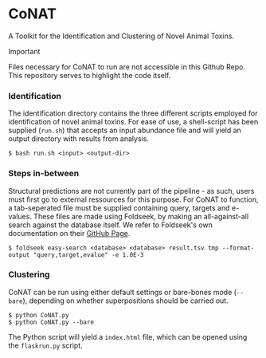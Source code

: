 # CoNAT
A Toolkit for the Identification and Clustering of Novel Animal Toxins.

> [!IMPORTANT]
> Files necessary for CoNAT to run are not accessible in this Github Repo. This repository serves to highlight the code itself.

### Identification
The identification directory contains the three different scripts employed for identification of novel animal toxins.
For ease of use, a shell-script has been supplied (`run.sh`) that accepts an input abundance file and will yield an output directory with results from analysis.
```
$ bash run.sh <input> <output-dir> 
```

### Steps in-between
Structural predictions are not currently part of the pipeline - as such, users must first go to external ressources for this purpose.
For CoNAT to function, a tab-seperated file must be supplied containing query, targets and e-values. These files are made using Foldseek, by making an all-against-all search against the database itself. We refer to Foldseek's own documentation on their [GitHub Page](https://github.com/steineggerlab/foldseek).
```
$ foldseek easy-search <database> <database> result.tsv tmp --format-output "query,target,evalue" -e 1.0E-3
```

### Clustering
CoNAT can be run using either default settings or bare-bones mode (`--bare`), depending on whether superpositions should be carried out.
```
$ python CoNAT.py
$ python CoNAT.py --bare
```
The Python script will yield a `index.html` file, which can be opened using the `flaskrun.py` script.
